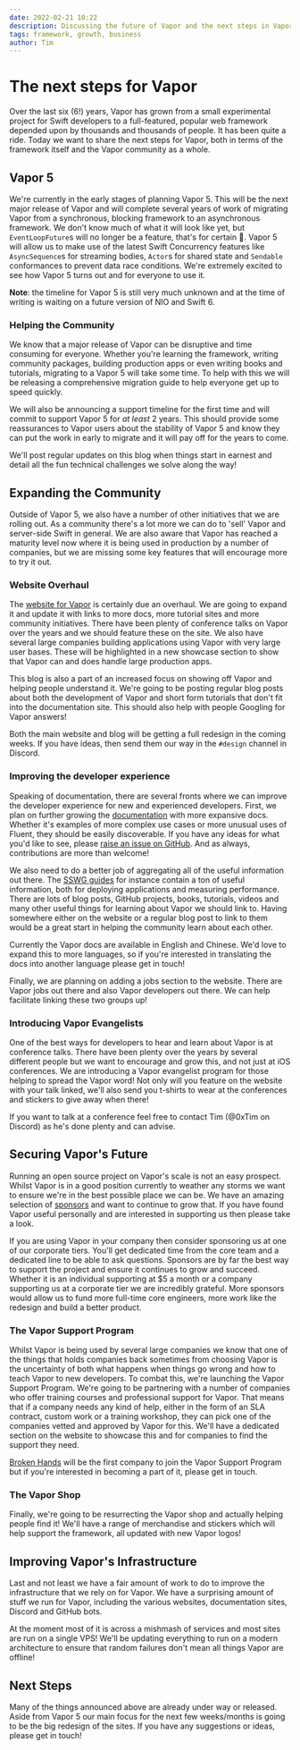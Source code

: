 ```yaml
---
date: 2022-02-21 10:22
description: Discussing the future of Vapor and the next steps in Vapor's Life
tags: framework, growth, business
author: Tim
---
```

# The next steps for Vapor

Over the last six (6!) years, Vapor has grown from a small experimental project for Swift developers to a full-featured, popular web framework depended upon by thousands and thousands of people. It has been quite a ride. Today we want to share the next steps for Vapor, both in terms of the framework itself and the Vapor community as a whole.

## Vapor 5

We're currently in the early stages of planning Vapor 5. This will be the next major release of Vapor and will complete several years of work of migrating Vapor from a synchronous, blocking framework to an asynchronous framework. We don't know much of what it will look like yet, but `EventLoopFuture`s will no longer be a feature, that's for certain 🎉. Vapor 5 will allow us to make use of the latest Swift Concurrency features like `AsyncSequence`s for streaming bodies, `Actor`s for shared state and `Sendable` conformances to prevent data race conditions. We're extremely excited to see how Vapor 5 turns out and for everyone to use it.

**Note**: the timeline for Vapor 5 is still very much unknown and at the time of writing is waiting on a future version of NIO and Swift 6.

### Helping the Community

We know that a major release of Vapor can be disruptive and time consuming for everyone. Whether you're learning the framework, writing community packages, building production apps or even writing books and tutorials, migrating to a Vapor 5 will take some time. To help with this we will be releasing a comprehensive migration guide to help everyone get up to speed quickly. 

We will also be announcing a support timeline for the first time and will commit to support Vapor 5 for _at least_ 2 years. This should provide some reassurances to Vapor users about the stability of Vapor 5 and know they can put the work in early to migrate and it will pay off for the years to come.

We'll post regular updates on this blog when things start in earnest and detail all the fun technical challenges we solve along the way!

## Expanding the Community

Outside of Vapor 5, we also have a number of other initiatives that we are rolling out. As a community there's a lot more we can do to 'sell' Vapor and server-side Swift in general. We are also aware that Vapor has reached a maturity level now where it is being used in production by a number of companies, but we are missing some key features that will encourage more to try it out.

### Website Overhaul

The [website for Vapor](https://vapor.codes) is certainly due an overhaul. We are going to expand it and update it with links to more docs, more tutorial sites and more community initiatives. There have been plenty of conference talks on Vapor over the years and we should feature these on the site. We also have several large companies building applications using Vapor with very large user bases. These will be highlighted in a new showcase section to show that Vapor can and does handle large production apps.

This blog is also a part of an increased focus on showing off Vapor and helping people understand it. We're going to be posting regular blog posts about both the development of Vapor and short form tutorials that don't fit into the documentation site. This should also help with people Googling for Vapor answers!
 
Both the main website and blog will be getting a full redesign in the coming weeks. If you have ideas, then send them our way in the `#design` channel in Discord.

### Improving the developer experience
 
Speaking of documentation, there are several fronts where we can improve the developer experience for new and experienced developers. First, we plan on further growing the [documentation](https://docs.vapor.codes) with more expansive docs. Whether it's examples of more complex use cases or more unusual uses of Fluent, they should be easily discoverable. If you have any ideas for what you'd like to see, please [raise an issue on GitHub](https://github.com/vapor/docs/issues/new/choose). And as always, contributions are more than welcome!
 
We also need to do a better job of aggregating all of the useful information out there. The [SSWG guides](https://github.com/swift-server/guides) for instance contain a ton of useful information, both for deploying applications and measuring performance. There are lots of blog posts, GitHub projects, books, tutorials, videos and many other useful things for learning about Vapor we should link to. Having somewhere either on the website or a regular blog post to link to them would be a great start in helping the community learn about each other.
 
Currently the Vapor docs are available in English and Chinese. We'd love to expand this to more languages, so if you're interested in translating the docs into another language please get in touch!
 
Finally, we are planning on adding a jobs section to the website. There are Vapor jobs out there and also Vapor developers out there. We can help facilitate linking these two groups up!

### Introducing Vapor Evangelists

One of the best ways for developers to hear and learn about Vapor is at conference talks. There have been plenty over the years by several different people but we want to encourage and grow this, and not just at iOS conferences. We are introducing a Vapor evangelist program for those helping to spread the Vapor word! Not only will you feature on the website with your talk linked, we'll also send you t-shirts to wear at the conferences and stickers to give away when there!

If you want to talk at a conference feel free to contact Tim (@0xTim on Discord) as he's done plenty and can advise.

## Securing Vapor's Future

Running an open source project on Vapor's scale is not an easy prospect. Whilst Vapor is in a good position currently to weather any storms we want to ensure we're in the best possible place we can be. We have an amazing selection of [sponsors](https://github.com/sponsors/vapor) and want to continue to grow that. If you have found Vapor useful personally and are interested in supporting us then please take a look.

If you are using Vapor in your company then consider sponsoring us at one of our corporate tiers. You'll get dedicated time from the core team and a dedicated line to be able to ask questions. Sponsors are by far the best way to support the project and ensure it continues to grow and succeed. Whether it is an individual supporting at $5 a month or a company supporting us at a corporate tier we are incredibly grateful. More sponsors would allow us to fund more full-time core engineers, more work like the redesign and build a better product.

### The Vapor Support Program

Whilst Vapor is being used by several large companies we know that one of the things that holds companies back sometimes from choosing Vapor is the uncertainty of both what happens when things go wrong and how to teach Vapor to new developers. To combat this, we're launching the Vapor Support Program. We're going to be partnering with a number of companies who offer training courses and professional support for Vapor. That means that if a company needs any kind of help, either in the form of an SLA contract, custom work or a training workshop, they can pick one of the companies vetted and approved by Vapor for this. We'll have a dedicated section on the website to showcase this and for companies to find the support they need.

[Broken Hands](https://brokenhands.io) will be the first company to join the Vapor Support Program but if you're interested in becoming a part of it, please get in touch.

### The Vapor Shop

Finally, we're going to be resurrecting the Vapor shop and actually helping people find it! We'll have a range of merchandise and stickers which will help support the framework, all updated with new Vapor logos!

## Improving Vapor's Infrastructure

Last and not least we have a fair amount of work to do to improve the infrastructure that we rely on for Vapor. We have a surprising amount of stuff we run for Vapor, including the various websites, documentation sites, Discord and GitHub bots.

At the moment most of it is across a mishmash of services and most sites are run on a single VPS! We'll be updating everything to run on a modern architecture to ensure that random failures don't mean all things Vapor are offline!

## Next Steps

Many of the things announced above are already under way or released. Aside from Vapor 5 our main focus for the next few weeks/months is going to be the big redesign of the sites. If you have any suggestions or ideas, please get in touch!
